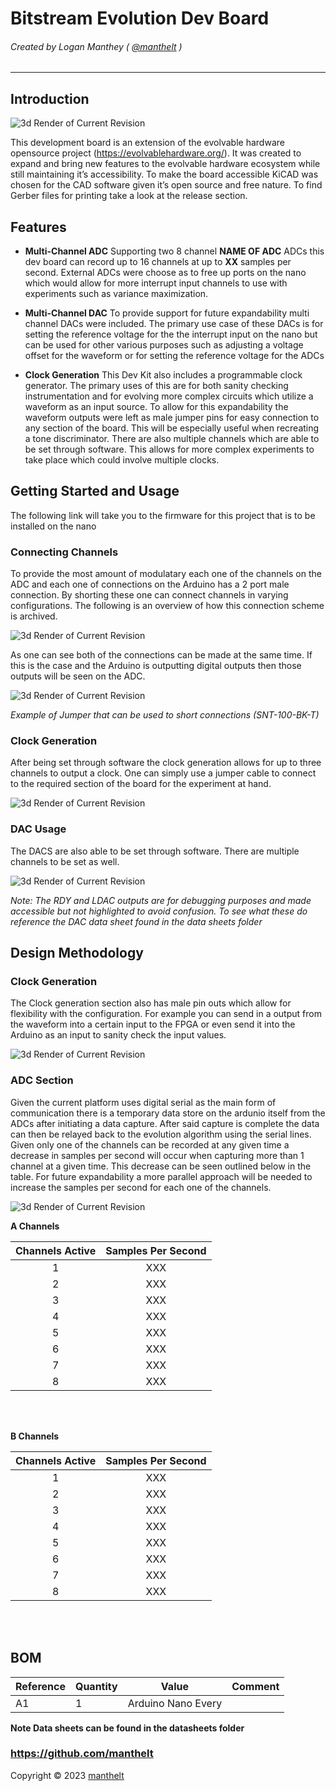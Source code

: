 Bitstream Evolution Dev Board
===
###### Created by Logan Manthey ( [@manthelt](https://github.com/manthelt) )
---

## Introduction

![3d Render of Current Revision](img/Raytraced_View.png)

This development board is an extension of the evolvable hardware opensource project (https://evolvablehardware.org/). It was created to expand and bring new features to the evolvable hardware ecosystem while still maintaining it’s accessibility. To make the board accessible KiCAD was chosen for the CAD software given it’s open source and free nature. To find Gerber files for printing take a look at the release section. 

## Features

* **Multi-Channel ADC** 
Supporting two 8 channel **NAME OF ADC** ADCs this dev board can record up to 16 channels at up to **XX** samples per second. External ADCs were choose as to free up ports on the nano which would allow for more interrupt input channels to use with experiments such as variance maximization. 

 * **Multi-Channel DAC**
To provide support for future expandability multi channel DACs were included. The primary use case of these DACs is for setting the reference voltage for the the interrupt input on the nano but can be used for other various purposes such as adjusting a voltage offset for the waveform or for setting the reference voltage for the ADCs 

* **Clock Generation**
This Dev Kit also includes a programmable clock generator. The primary uses of this are for both sanity checking instrumentation and for evolving more complex circuits which utilize a waveform as an input source. To allow for this expandability the waveform outputs were left as male jumper pins for easy connection to any section of the board. This will be especially useful when recreating a tone discriminator. There are also multiple channels which are able to be set through software. This allows for more complex experiments to take place which could involve multiple clocks.


## Getting Started and Usage
The following link will take you to the firmware for this project that is to be installed on the nano


### Connecting Channels
To provide the most amount of modulatary each one of the channels on the ADC and each one of connections on the Arduino has a 2 port male connection. By shorting these one can connect channels in varying configurations. The following is an overview of how this connection scheme is archived. 

![3d Render of Current Revision](img/Connectors.png)

As one can see both of the connections can be made at the same time. If this is the case and the Arduino is outputting digital outputs then those outputs will be seen on the ADC. 


![3d Render of Current Revision](img/jumper.png)

_Example of Jumper that can be used to short connections (SNT-100-BK-T)_

### Clock Generation
After being set through software the clock generation allows for up to three channels to output a clock. One can simply use a jumper cable to connect to the required section of the board for the experiment at hand.

![3d Render of Current Revision](img/Generator_Output.png)


### DAC Usage
The DACS are also able to be set through software. There are multiple channels to be set as well. 

![3d Render of Current Revision](img/DAC.png)


_Note: The RDY and LDAC outputs are for debugging purposes and made accessible but not highlighted to avoid confusion. To see what these do reference the DAC data sheet found in the data sheets folder_






## Design Methodology 


### Clock Generation
The Clock generation section also has male pin outs which allow for flexibility with the configuration. For example you can send in a output from the waveform into a certain input to the FPGA or even send it into the Arduino as an input to sanity check the input values. 

![3d Render of Current Revision](img/Generator_Output.png)


### ADC Section
Given the current platform uses digital serial as the main form of communication there is a temporary data store on the ardunio itself from the ADCs after initiating a data capture. After said capture is complete the data can then be relayed back to the evolution algorithm using the serial lines. Given only one of the channels can be recorded at any given time a decrease in samples per second will occur when capturing more than 1 channel at a given time. This decrease can be seen outlined below in the table. For future expandability a more parallel approach will be needed to increase the samples per second for each one of the channels.  


![3d Render of Current Revision](img/ADC.png)

**A Channels**

|Channels Active|Samples Per Second|
|:-:|:-:|
|1|XXX|
|2|XXX|
|3|XXX|
|4|XXX|
|5|XXX|
|6|XXX|
|7|XXX|
|8|XXX|

<br><br>



**B Channels**

|Channels Active|Samples Per Second|
|:-:|:-:|
|1|XXX|
|2|XXX|
|3|XXX|
|4|XXX|
|5|XXX|
|6|XXX|
|7|XXX|
|8|XXX|

<br><br>

## BOM

|Reference                                                  |Quantity|Value                |Comment                                           |
|-----------------------------------------------------------|--------|---------------------|--------------------------------------------------|
|A1                                                         |1       |Arduino Nano Every   |                                                  |

**Note Data sheets can be found in the datasheets folder**

### https://github.com/manthelt

Copyright &copy; 2023 [manthelt](https://github.com/manthelt)






